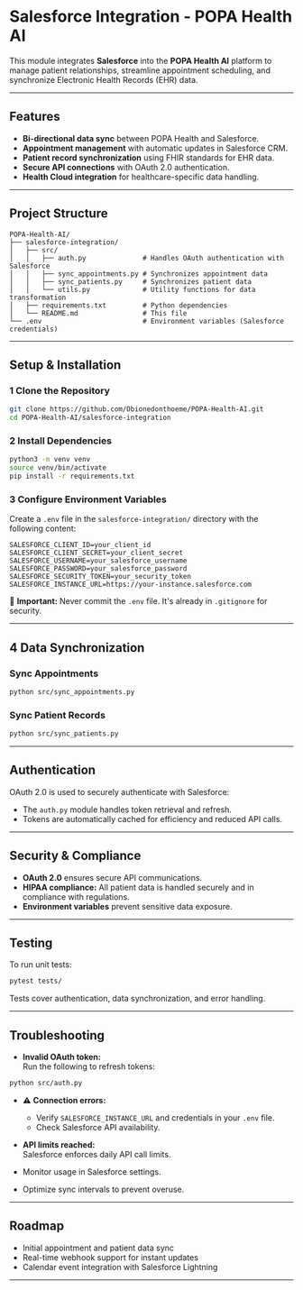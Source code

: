 #  Salesforce Integration - POPA Health AI

This module integrates **Salesforce** into the **POPA Health AI** platform to manage patient relationships, streamline appointment scheduling, and synchronize Electronic Health Records (EHR) data.

---

##  Features

-  **Bi-directional data sync** between POPA Health and Salesforce.
-  **Appointment management** with automatic updates in Salesforce CRM.
-  **Patient record synchronization** using FHIR standards for EHR data.
-  **Secure API connections** with OAuth 2.0 authentication.
-  **Health Cloud integration** for healthcare-specific data handling.

---

##  Project Structure

```
POPA-Health-AI/
├── salesforce-integration/
│   ├── src/
│   │   ├── auth.py              # Handles OAuth authentication with Salesforce
│   │   ├── sync_appointments.py # Synchronizes appointment data
│   │   ├── sync_patients.py     # Synchronizes patient data
│   │   └── utils.py             # Utility functions for data transformation
│   ├── requirements.txt         # Python dependencies
│   └── README.md                # This file
└── .env                         # Environment variables (Salesforce credentials)
```

---

##  Setup & Installation

### 1️ **Clone the Repository**
```bash
git clone https://github.com/Obionedonthoeme/POPA-Health-AI.git
cd POPA-Health-AI/salesforce-integration
```

### 2️ **Install Dependencies**
```bash
python3 -m venv venv
source venv/bin/activate
pip install -r requirements.txt
```

### 3️ **Configure Environment Variables**

Create a `.env` file in the `salesforce-integration/` directory with the following content:
```env
SALESFORCE_CLIENT_ID=your_client_id
SALESFORCE_CLIENT_SECRET=your_client_secret
SALESFORCE_USERNAME=your_salesforce_username
SALESFORCE_PASSWORD=your_salesforce_password
SALESFORCE_SECURITY_TOKEN=your_security_token
SALESFORCE_INSTANCE_URL=https://your-instance.salesforce.com
```
🔑 **Important:** Never commit the `.env` file. It's already in `.gitignore` for security.

---

## 4 Data Synchronization

###  **Sync Appointments**
```bash
python src/sync_appointments.py
```

###  **Sync Patient Records**
```bash
python src/sync_patients.py
```

---

##  Authentication

OAuth 2.0 is used to securely authenticate with Salesforce:

- The `auth.py` module handles token retrieval and refresh.  
- Tokens are automatically cached for efficiency and reduced API calls.

---

##  Security & Compliance

-  **OAuth 2.0** ensures secure API communications.  
-  **HIPAA compliance:** All patient data is handled securely and in compliance with regulations.  
-  **Environment variables** prevent sensitive data exposure.

---

##  Testing
To run unit tests:
```bash
pytest tests/
```
 Tests cover authentication, data synchronization, and error handling.

---

##  Troubleshooting

-  **Invalid OAuth token:**  
  Run the following to refresh tokens:  
  ```bash
  python src/auth.py
  ```

- ⚠️ **Connection errors:**  
  - Verify `SALESFORCE_INSTANCE_URL` and credentials in your `.env` file.  
  - Check Salesforce API availability.

-  **API limits reached:**  
  Salesforce enforces daily API call limits.  
  - Monitor usage in Salesforce settings.  
  - Optimize sync intervals to prevent overuse.

---

##  Roadmap

-  Initial appointment and patient data sync  
-  Real-time webhook support for instant updates  
-  Calendar event integration with Salesforce Lightning  

---







